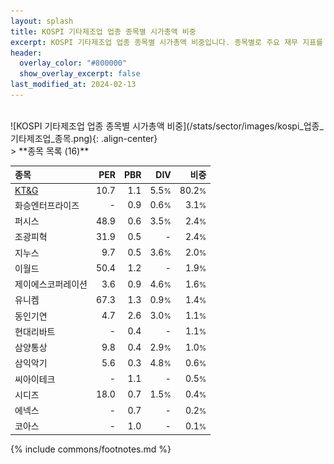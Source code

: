 ```yaml
---
layout: splash
title: KOSPI 기타제조업 업종 종목별 시가총액 비중
excerpt: KOSPI 기타제조업 업종 종목별 시가총액 비중입니다. 종목별로 주요 재무 지표를 함께 표시합니다.
header:
  overlay_color: "#800000"
  show_overlay_excerpt: false
last_modified_at: 2024-02-13
---
```

<br>
![KOSPI 기타제조업 업종 종목별 시가총액 비중](/stats/sector/images/kospi_업종_기타제조업_종목.png){: .align-center}
<br>
> **종목 목록 (16)**<a id="list"></a>

| **종목** | **PER** | **PBR** | **DIV** | **비중** |
| :------- | ------: | ------: | ------: | -------: |
| [KT&G](/033780/) | 10.7 | 1.1 | 5.5<small>%</small> | 80.2<small>%</small> |
| 화승엔터프라이즈 | - | 0.9 | 0.6<small>%</small> | 3.1<small>%</small> |
| 퍼시스 | 48.9 | 0.6 | 3.5<small>%</small> | 2.4<small>%</small> |
| 조광피혁 | 31.9 | 0.5 | - | 2.4<small>%</small> |
| 지누스 | 9.7 | 0.5 | 3.6<small>%</small> | 2.0<small>%</small> |
| 이월드 | 50.4 | 1.2 | - | 1.9<small>%</small> |
| 제이에스코퍼레이션 | 3.6 | 0.9 | 4.6<small>%</small> | 1.6<small>%</small> |
| 유니켐 | 67.3 | 1.3 | 0.9<small>%</small> | 1.4<small>%</small> |
| 동인기연 | 4.7 | 2.6 | 3.0<small>%</small> | 1.1<small>%</small> |
| 현대리바트 | - | 0.4 | - | 1.1<small>%</small> |
| 삼양통상 | 9.8 | 0.4 | 2.9<small>%</small> | 1.0<small>%</small> |
| 삼익악기 | 5.6 | 0.3 | 4.8<small>%</small> | 0.6<small>%</small> |
| 씨아이테크 | - | 1.1 | - | 0.5<small>%</small> |
| 시디즈 | 18.0 | 0.7 | 1.5<small>%</small> | 0.4<small>%</small> |
| 에넥스 | - | 0.7 | - | 0.2<small>%</small> |
| 코아스 | - | 1.0 | - | 0.1<small>%</small> |

{% include commons/footnotes.md %}